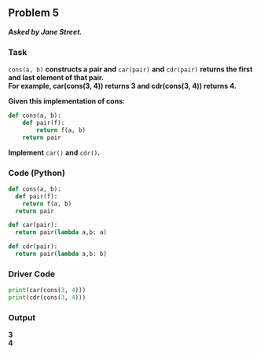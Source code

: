 ## Problem 5
***Asked by Jane Street.***
### Task
`cons(a, b)` **constructs a pair and** `car(pair)` **and** `cdr(pair)` **returns the first and last element of that pair.**  
**For example, car(cons(3, 4)) returns 3 and cdr(cons(3, 4)) returns 4.**

**Given this implementation of cons:**
```python
def cons(a, b):
    def pair(f):
        return f(a, b)
    return pair
```
**Implement** `car()` **and** `cdr()`**.**
### Code (Python)
```python
def cons(a, b):
  def pair(f):
    return f(a, b)
  return pair

def car(pair):
  return pair(lambda a,b: a)

def cdr(pair):
  return pair(lambda a,b: b)
```
### Driver Code
```python
print(car(cons(3, 4)))
print(cdr(cons(3, 4)))

```
### Output
**3**  
**4**
